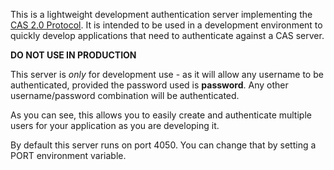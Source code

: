 This is a lightweight development authentication server implementing the [CAS 2.0 Protocol](https://apereo.github.io/cas/6.6.x/protocol/CAS-Protocol-V2-Specification.html). It is intended to be used in a development environment to quickly develop applications that need to authenticate against a CAS server.

**DO NOT USE IN PRODUCTION**

This server is *only* for development use - as it will allow any username to be authenticated, provided the password used is **password**.  Any other username/password combination will be authenticated.

As you can see, this allows you to easily create and authenticate multiple users for your application as you are developing it.  

By default this server runs on port 4050. You can change that by setting a PORT environment variable.


